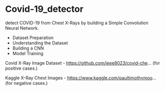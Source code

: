 # Covid-19_detector

detect COVID-19 from Chest X-Rays by building a Simple Convolution Neural Network. 
- Dataset Preparation
- Understanding the Dataset
- Building a CNN
- Model Training


Covid X-Ray Image Dataset - https://github.com/ieee8023/covid-che...
(for positive cases.)

Kaggle X-Ray Chest Images - https://www.kaggle.com/paultimothymoo... 
(for negative cases.)



